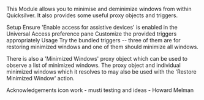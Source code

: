 This Module allows you to minimise and deminimize windows from within
Quicksilver. It also provides some useful proxy objects and triggers.

Setup Ensure 'Enable access for assistive devices' is enabled in the
Universal Access preference pane Customize the provided triggers
appropriately Usage Try the bundled triggers -- three of them are for
restoring minimized windows and one of them should minimize all windows.

There is also a 'Minimized Windows' proxy object which can be used to
observe a list of minimized windows. The proxy object and individual
minimized windows which it resolves to may also be used with the
'Restore Minimized Window' action.

Acknowledgements icon work - musti testing and ideas - Howard Melman